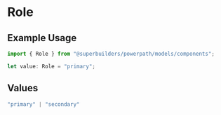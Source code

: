 # Role

## Example Usage

```typescript
import { Role } from "@superbuilders/powerpath/models/components";

let value: Role = "primary";
```

## Values

```typescript
"primary" | "secondary"
```